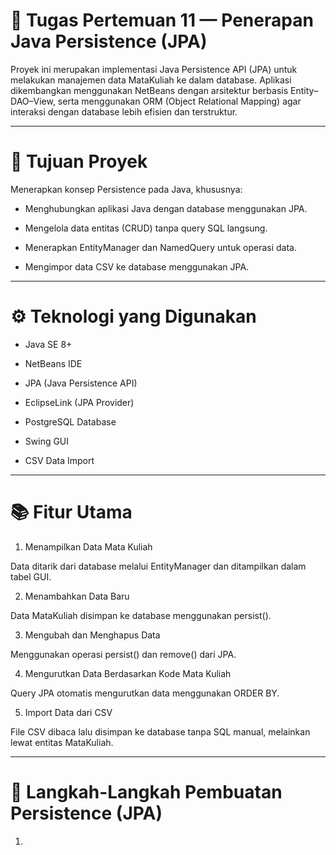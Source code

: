 # 📘 Tugas Pertemuan 11 — Penerapan Java Persistence (JPA)

Proyek ini merupakan implementasi Java Persistence API (JPA) untuk melakukan manajemen data MataKuliah ke dalam database.
Aplikasi dikembangkan menggunakan NetBeans dengan arsitektur berbasis Entity–DAO–View, serta menggunakan ORM (Object Relational Mapping) agar interaksi dengan database lebih efisien dan terstruktur.

--- 

# 🚀 Tujuan Proyek

Menerapkan konsep Persistence pada Java, khususnya:

- Menghubungkan aplikasi Java dengan database menggunakan JPA.

- Mengelola data entitas (CRUD) tanpa query SQL langsung.

- Menerapkan EntityManager dan NamedQuery untuk operasi data.

- Mengimpor data CSV ke database menggunakan JPA.

--- 

# ⚙️ Teknologi yang Digunakan

- Java SE 8+

- NetBeans IDE

- JPA (Java Persistence API)

- EclipseLink (JPA Provider)

- PostgreSQL Database

- Swing GUI

- CSV Data Import

---

# 📚 Fitur Utama

1. Menampilkan Data Mata Kuliah

Data ditarik dari database melalui EntityManager dan ditampilkan dalam tabel GUI.

2. Menambahkan Data Baru

Data MataKuliah disimpan ke database menggunakan persist().

3. Mengubah dan Menghapus Data

Menggunakan operasi persist() dan remove() dari JPA.

4. Mengurutkan Data Berdasarkan Kode Mata Kuliah

Query JPA otomatis mengurutkan data menggunakan ORDER BY.

5. Import Data dari CSV

File CSV dibaca lalu disimpan ke database tanpa SQL manual, melainkan lewat entitas MataKuliah.

---

# 🧰 Langkah-Langkah Pembuatan Persistence (JPA)
1. 
